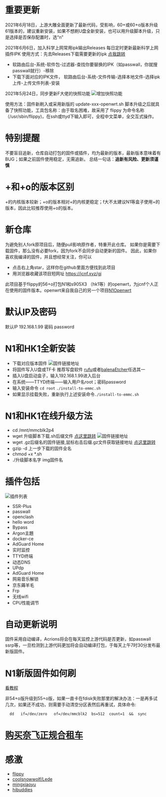 # 重要更新
2021年6月18日，上游大雕全面更新了最新代码，受影响，60+或60+o版本升级61版本的，建议重新安装，如果不想刷U盘全新安装，也可以用升级脚本升级，只是选择是否保存配置时，选“n”

2021年6月6日，加入科学上网常用ipk输出Releases
每日定时更新最新科学上网插件IPK
使用方式：先去Releases下载需要更新的ipk [点我跳转](https://jcnf.xyz/ipk)
* 软路由后台-系统-软件包-过滤器-查找你要替换的IPK（如passwall，你就搜passwall就行）-移除
* 下载下面对应的IPK文件， 软路由后台-系统-文件传输-选择本地文件-选择ipk上传-上传文件列表-安装

2021年5月24日，同步更新F大佬的快照功能
![增加快照功能](https://cdn.jsdelivr.net/gh/Netflixxp/N1HK1dabao/img/kuazhao.jpg)

使用方法：固件新刷入或采用新版的 update-xxx-openwrt.sh 脚本升级之后就具备了快照功能，工具包名称：由于取名困难，故采用了 flippy 为命令名称（/usr/sbin/flippy)，在ssh或ttyd下输入即可，全程中文菜单，全交互式操作。
# 特别提醒
不要盲目追新，仓库自动打包的固件或插件，均为最新的版本，最新版本意味着有BUG；如果之前固件使用稳定，无需追新。
总结一句话：**追新有风险、更新须谨慎**

# +和+o的版本区别
+的内核版本较新；+o的版本相对+的内核更稳定；f大不太建议N1等盒子使用+的版本，因此比较推荐使用+o的版本。

# 新仓库
为避免别人fork原项目后，随便pull影响原作者，特重开此仓库。
如果你是需要下载固件，那么没有必要fork，因为fork不会同步自动更新的固件。
因此，如果你喜欢我编译的固件，并且想经常关注，你可以
* 点击右上角star，这样你在github里面方便找到此项目
* 用浏览器收藏该项目短网址 https://jcnf.xyz/gj

此项目基于flippy的56+o打包N1和s905X3 （hk1等）的openwrt，为jcnf个人正在使用的固件版本。openwrt来自我自己的另一个项目[N1Openwrt](https://github.com/Netflixxp/op-)

# 默认IP及密码
默认IP 192.168.1.99  密码 password

# N1和HK1全新安装
* 下载对应版本固件
![固件链接地址](https://cdn.jsdelivr.net/gh/Netflixxp/N1HK1dabao/img/sj.png)
* 将固件写入U盘或TF卡 推荐写盘软件 [rufu](https://rufus.ie/zh/)或者[balenaEtcher](balena.io/etcher/)任选其一
* 插入U盘启动盒子，输入192.168.1.99进入后台
* 在系统——TTYD终端——输入用户名root；密码password
* 输入安装命令
`cd root`
`./install-to-emmc.sh`
* 如果显示挂载失败，重新执行上述安装命令`./install-to-emmc.sh`

# N1和HK1在线升级方法
* cd /mnt/mmcblk2p4
* wget 升级脚本下载.sh后缀文件 [点这里跳转](https://github.com/Netflixxp/N1HK1dabao/releases)
![固件链接地址](https://cdn.jsdelivr.net/gh/Netflixxp/N1HK1dabao/img/zx.png)
* wget .gz后缀名的固件链接,鼠标右击后缀.gz文件获取链接地址 [点这里跳转](https://github.com/Netflixxp/N1HK1dabao/releases)
* gzip -d 上一步下载的固件全名
* chmod +x *.sh
* ./升级脚本名字 img固件名

# 插件包括
![插件列表](https://cdn.jsdelivr.net/gh/Netflixxp/N1HK1dabao/img/lb1.png)
* SSR-Plus
* passwall
* openclash
* hello word
* Bypass
* Argon主題 
* docker-ce
* AdGuard Home
* 实时监控
* TTYD终端
* 动态DNS
* UPdp
* AdGuard Home
* 网易音乐解锁
* 京东薅羊毛
* Frp
* 无线wifi
* CPU性能调节

# 自动更新说明
固件采用自动编译，Acrions将会在每天监控上游代码是否更新，如passwall ssrp等，一旦检测到上游代码更加将会自动编译打包，于每天上午7时30分发布最新版固件。

# N1新版固件如何刷

[看教程](https://ybfl.xyz/100.html)

非54+o版升级到55+o版，如果一直卡在fdisk失败那里的解决办法：一是再多试几次，如果还不成功，则需要手动清空分区表然后再重试，具体命令:
```
  dd   if=/dev/zero   of=/dev/mmcblk2  bs=512  count=1  &&  sync
```

# [购买奈飞正规合租车](https://jcnf.xyz/nf)

# 感激
 * [flippy](https://www.right.com.cn/forum/space-uid-285101.html)
 * [coolsnowwolf/Lede](https://github.com/coolsnowwolf/lede)
 * [mingxiaoyu](https://github.com/mingxiaoyu)
 * [hibuddies](https://github.com/hibuddies/openwrt/)
